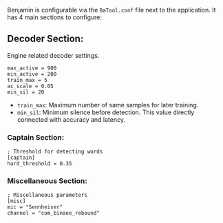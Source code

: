 Benjamin is configurable via the `BaTool.conf` file next to the application. It has 4 main sections to configure:

## Decoder Section:
Engine related decoder settings.

    max_active = 900
    min_active = 200
    train_max = 5
    ac_scale = 0.05
    min_sil = 20

- `train_max`: Maximum number of same samples for later training.
- `min_sil`: Minimum silence before detection. This value directly connected with accuracy and latency.

### Captain Section:

    ; Threshold for detecting words
    [captain]
    hard_threshold = 0.35

### Miscellaneous Section:

    ; Miscellaneous parameters
    [misc]
    mic = "Sennheiser"
    channel = "com_binaee_rebound"
